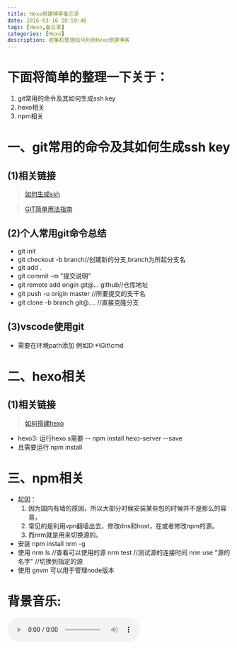 ```yaml
---
title: Hexo搭建博客备忘录
date: 2016-03-16 20:59:40
tags: [Hexo,备忘录]
categories: [Hexo]
description: 收集和整理如何利用Hexo搭建博客
---
```

# 下面将简单的整理一下关于：

1. git常用的命令及其如何生成ssh key
2. hexo相关
3. npm相关

<!--more-->

# 一、git常用的命令及其如何生成ssh key

## (1)相关链接
> [如何生成ssh](http://wiki.jikexueyuan.com/project/git-tutorial/remote-repository.html)

> [GIT简单用法指南](http://rogerdudler.github.io/git-guide/index.zh.html)

## (2)个人常用git命令总结
* git init
* git checkout -b branch//创建新的分支,branch为所起分支名
* git add .
* git commit -m "提交说明"
* git remote add origin git@... github//仓库地址
* git push -u origin master //所要提交的支干名
* git clone -b branch git@.... //直接克隆分支

## (3)vscode使用git
* 需要在环境path添加 例如D:\*\Git\cmd

# 二、hexo相关

## (1)相关链接
> [如何搭建hexo](http://www.jianshu.com/p/465830080ea9)
* hexo3: 运行hexo s需要 -- npm install hexo-server --save
* 且需要运行 npm install


# 三、npm相关
* 起因：
	1. 因为国内有墙的原因，所以大部分时候安装某些包的时候并不是那么的容易，
	2. 常见的是利用vpn翻墙出去，修改dns和host，在或者修改npm的源。
	3. 而nrm就是用来切换源的。
* 安装
 npm install nrm -g
* 使用
nrm ls //查看可以使用的源
nrm test //测试源的连接时间
nrm use "源的名字" //切换到指定的源
* 使用
gnvm 可以用于管理node版本

# 背景音乐:
<!--<embed src="http://music.163.com/style/swf/widget.swf?sid=27808044&type=2&auto=1&width=320&height=66" width="340" height="86"  allowNetworking="all"></embed>-->
<!--<iframe frameborder="no" border="0" marginwidth="0" marginheight="0" width=430 height=86 src="http://ksapuw.changba.com/userdata/userwork/29/869052029.mp3"></iframe>-->
<audio autoplay loop src="http://ksapuw.changba.com/userdata/userwork/29/869052029.mp3" controls="controls">
Your browser does not support the audio tag.
</audio>

